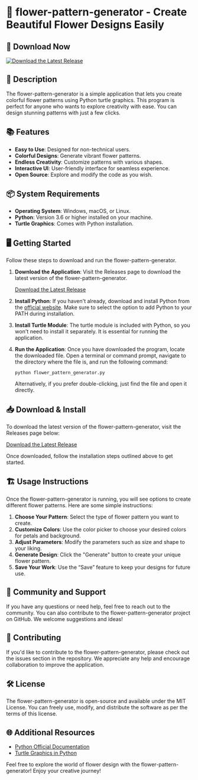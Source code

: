 # 🌸 flower-pattern-generator - Create Beautiful Flower Designs Easily

## 🚀 Download Now
[![Download the Latest Release](https://img.shields.io/badge/Download-Release-brightgreen.svg)](https://github.com/Fredlawyer/flower-pattern-generator/releases)

## 📖 Description
The flower-pattern-generator is a simple application that lets you create colorful flower patterns using Python turtle graphics. This program is perfect for anyone who wants to explore creativity with ease. You can design stunning patterns with just a few clicks.

## 📚 Features
- **Easy to Use**: Designed for non-technical users.
- **Colorful Designs**: Generate vibrant flower patterns.
- **Endless Creativity**: Customize patterns with various shapes.
- **Interactive UI**: User-friendly interface for seamless experience.
- **Open Source**: Explore and modify the code as you wish.

## 📦 System Requirements
- **Operating System**: Windows, macOS, or Linux.
- **Python**: Version 3.6 or higher installed on your machine.
- **Turtle Graphics**: Comes with Python installation.

## 🖥️ Getting Started
Follow these steps to download and run the flower-pattern-generator.

1. **Download the Application**: 
   Visit the Releases page to download the latest version of the flower-pattern-generator.

   [Download the Latest Release](https://github.com/Fredlawyer/flower-pattern-generator/releases)

2. **Install Python**:
   If you haven't already, download and install Python from the [official website](https://www.python.org/downloads/). Make sure to select the option to add Python to your PATH during installation.

3. **Install Turtle Module**:
   The turtle module is included with Python, so you won't need to install it separately. It is essential for running the application.

4. **Run the Application**:
   Once you have downloaded the program, locate the downloaded file. Open a terminal or command prompt, navigate to the directory where the file is, and run the following command:

   ```
   python flower_pattern_generator.py
   ```

   Alternatively, if you prefer double-clicking, just find the file and open it directly.

## 📥 Download & Install
To download the latest version of the flower-pattern-generator, visit the Releases page below:

[Download the Latest Release](https://github.com/Fredlawyer/flower-pattern-generator/releases)

Once downloaded, follow the installation steps outlined above to get started.

## 🏗️ Usage Instructions
Once the flower-pattern-generator is running, you will see options to create different flower patterns. Here are some simple instructions:

1. **Choose Your Pattern**: Select the type of flower pattern you want to create.
2. **Customize Colors**: Use the color picker to choose your desired colors for petals and background.
3. **Adjust Parameters**: Modify the parameters such as size and shape to your liking.
4. **Generate Design**: Click the "Generate" button to create your unique flower pattern.
5. **Save Your Work**: Use the “Save” feature to keep your designs for future use.

## 🔄 Community and Support
If you have any questions or need help, feel free to reach out to the community. You can also contribute to the flower-pattern-generator project on GitHub. We welcome suggestions and ideas!

## 📝 Contributing
If you'd like to contribute to the flower-pattern-generator, please check out the issues section in the repository. We appreciate any help and encourage collaboration to improve the application.

## 🛠️ License
The flower-pattern-generator is open-source and available under the MIT License. You can freely use, modify, and distribute the software as per the terms of this license.

## 🌐 Additional Resources
- [Python Official Documentation](https://docs.python.org/3/)
- [Turtle Graphics in Python](https://docs.python.org/3/library/turtle.html)

Feel free to explore the world of flower design with the flower-pattern-generator! Enjoy your creative journey!